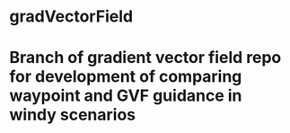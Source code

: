 # gradVectorField 
# Branch of gradient vector field repo for development of comparing waypoint and GVF guidance in windy scenarios
